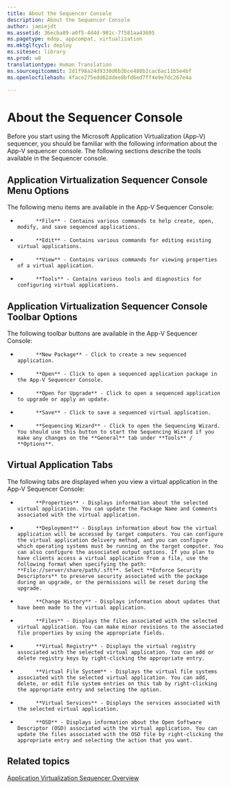 ```yaml
---
title: About the Sequencer Console
description: About the Sequencer Console
author: jamiejdt
ms.assetid: 36ecba89-a0f5-4d4d-981c-7f581aa43695
ms.pagetype: mdop, appcompat, virtualization
ms.mktglfcycl: deploy
ms.sitesec: library
ms.prod: w8
translationtype: Human Translation
ms.sourcegitcommit: 2d1f98a24d9330d6b3bce488b2cac6ac11b5e4bf
ms.openlocfilehash: 4face275edd62ddee8bfd6ed7ff4e9e7dc267e4a

---
```



# About the Sequencer Console


Before you start using the Microsoft Application Virtualization (App-V) sequencer, you should be familiar with the following information about the App-V sequencer console. The following sections describe the tools available in the Sequencer console.

## Application Virtualization Sequencer Console Menu Options


The following menu items are available in the App-V Sequencer Console:

-   
            **File** - Contains various commands to help create, open, modify, and save sequenced applications.

-   
            **Edit** - Contains various commands for editing existing virtual applications.

-   
            **View** - Contains various commands for viewing properties of a virtual application.

-   
            **Tools** - Contains various tools and diagnostics for configuring virtual applications.

## <a href="" id="application-virtualization-sequencer-console-toolbar-options-"></a>Application Virtualization Sequencer Console Toolbar Options


The following toolbar buttons are available in the App-V Sequencer Console:

-   
            **New Package** - Click to create a new sequenced application.

-   
            **Open** - Click to open a sequenced application package in the App-V Sequencer Console.

-   
            **Open for Upgrade** - Click to open a sequenced application to upgrade or apply an update.

-   
            **Save** - Click to save a sequenced virtual application.

-   
            **Sequencing Wizard** - Click to open the Sequencing Wizard. You should use this button to start the Sequencing Wizard if you make any changes on the **General** tab under **Tools** / **Options**.

## Virtual Application Tabs


The following tabs are displayed when you view a virtual application in the App-V Sequencer Console:

-   
            **Properties** - Displays information about the selected virtual application. You can update the Package Name and Comments associated with the virtual application.

-   
            **Deployment** - Displays information about how the virtual application will be accessed by target computers. You can configure the virtual application delivery method, and you can configure which operating systems must be running on the target computer. You can also configure the associated output options. If you plan to have clients access a virtual application from a file, use the following format when specifying the path: **File://server/share/path/.sft**. Select **Enforce Security Descriptors** to preserve security associated with the package during an upgrade, or the permissions will be reset during the upgrade.

-   
            **Change History** - Displays information about updates that have been made to the virtual application.

-   
            **Files** - Displays the files associated with the selected virtual application. You can make minor revisions to the associated file properties by using the appropriate fields.

-   
            **Virtual Registry** - Displays the virtual registry associated with the selected virtual application. You can add or delete registry keys by right-clicking the appropriate entry.

-   
            **Virtual File System** - Displays the virtual file systems associated with the selected virtual application. You can add, delete, or edit file system entries on this tab by right-clicking the appropriate entry and selecting the option.

-   
            **Virtual Services** - Displays the services associated with the selected virtual application.

-   
            **OSD** - Displays information about the Open Software Descriptor (OSD) associated with the virtual application. You can update the files associated with the OSD file by right-clicking the appropriate entry and selecting the action that you want.

## Related topics


[Application Virtualization Sequencer Overview](application-virtualization-sequencer-overview.md)

 

 








<!--HONumber=Jun16_HO4-->


